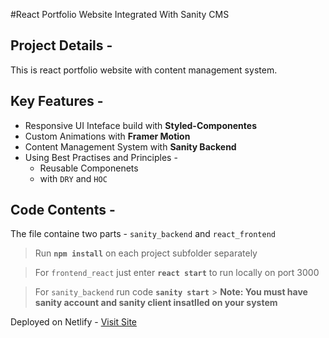 #React Portfolio Website Integrated With Sanity CMS

## Project Details -

This is react portfolio website with content management system.

## Key Features -

-   Responsive UI Inteface build with **Styled-Componentes**
-   Custom Animations with **Framer Motion**
-   Content Management System with **Sanity Backend**
-   Using Best Practises and Principles -
    -   Reusable Componenets
    -   with `DRY` and `HOC`

## Code Contents -

The file containe two parts -
`sanity_backend` and `react_frontend`

> Run **`npm install`** on each project subfolder separately

> For `frontend_react` just enter **`react start`** to run locally on port 3000

> For `sanity_backend` run code **`sanity start`** > **Note: You must have sanity account and sanity client insatlled on your system**

Deployed on Netlify - [Visit Site](https://react-sanity-portfolio-app.netlify.app/)
